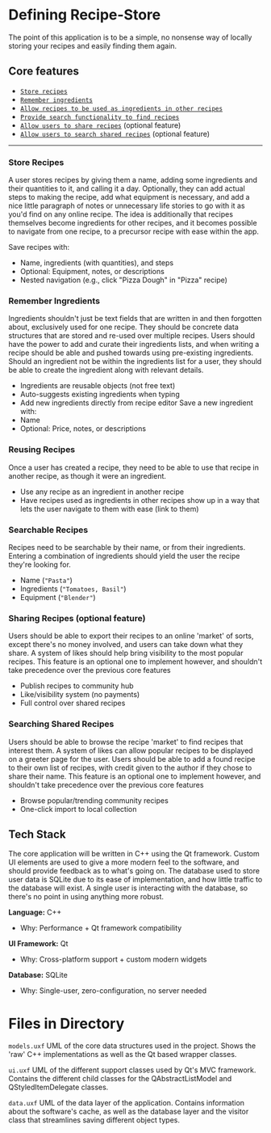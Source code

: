 # Defining Recipe-Store

The point of this application is to be a simple, no nonsense way of locally storing your recipes and easily finding them again.

## Core features

- [`Store recipes`](#recipes)
- [`Remember ingredients`](#ingredients)
- [`Allow recipes to be used as ingredients in other recipes`](#recursion)
- [`Provide search functionality to find recipes`](#search)
- [`Allow users to share recipes`](#share) (optional feature)
- [`Allow users to search shared recipes`](#share-search) (optional feature)

---

<a id="recipes"></a>
### Store Recipes

A user stores recipes by giving them a name, adding some ingredients and their quantities to it, and calling it a day. Optionally, they can add actual steps to making the recipe, add what equipment is necessary, and add a nice little paragraph of notes or unnecessary life stories to go with it as you'd find on any online recipe.
The idea is additionally that recipes themselves become ingredients for other recipes, and it becomes possible to navigate from one recipe, to a precursor recipe with ease within the app.

Save recipes with:
- Name, ingredients (with quantities), and steps  
- Optional: Equipment, notes, or descriptions  
- Nested navigation (e.g., click "Pizza Dough" in "Pizza" recipe)

<a id="ingredients"></a>
### Remember Ingredients

Ingredients shouldn't just be text fields that are written in and then forgotten about, exclusively used for one recipe. They should be concrete data structures that are stored and re-used over multiple recipes. Users should have the power to add and curate their ingredients lists, and when writing a recipe should be able and pushed towards using pre-existing ingredients. Should an ingredient not be within the ingredients list for a user, they should be able to create the ingredient along with relevant details.

- Ingredients are reusable objects (not free text)  
- Auto-suggests existing ingredients when typing  
- Add new ingredients directly from recipe editor
Save a new ingredient with:
- Name
- Optional: Price, notes, or descriptions

<a id="recursion"></a>
### Reusing Recipes

Once a user has created a recipe, they need to be able to use that recipe in another recipe, as though it were an ingredient.
- Use any recipe as an ingredient in another recipe  
- Have recipes used as ingredients in other recipes show up in a way that lets the user navigate to them with ease (link to them)

<a id="search"></a>
### Searchable Recipes

Recipes need to be searchable by their name, or from their ingredients. Entering a combination of ingredients should yield the user the recipe they're looking for.
- Name (`"Pasta"`)  
- Ingredients (`"Tomatoes, Basil"`)  
- Equipment (`"Blender"`)

<a id="share"></a>
### Sharing Recipes (optional feature)

Users should be able to export their recipes to an online 'market' of sorts, except there's no money involved, and users can take down what they share. A system of likes should help bring visibility to the most popular recipes.
This feature is an optional one to implement however, and shouldn't take precedence over the previous core features
- Publish recipes to community hub  
- Like/visibility system (no payments)  
- Full control over shared recipes

<a id="share-search"></a>
### Searching Shared Recipes

Users should be able to browse the recipe 'market' to find recipes that interest them. A system of likes can allow popular recipes to be displayed on a greeter page for the user. Users should be able to add a found recipe to their own list of recipes, with credit given to the author if they chose to share their name.
This feature is an optional one to implement however, and shouldn't take precedence over the previous core features
- Browse popular/trending community recipes  
- One-click import to local collection

## Tech Stack

The core application will be written in C++ using the Qt framework. Custom UI elements are used to give a more modern feel to the software, and should provide feedback as to what's going on.
The database used to store user data is SQLite due to its ease of implementation, and how little traffic to the database will exist. A single user is interacting with the database, so there's no point
in using anything more robust.

**Language:** C++  
- Why: Performance + Qt framework compatibility  

**UI Framework:** Qt  
- Why: Cross-platform support + custom modern widgets  

**Database:** SQLite  
- Why: Single-user, zero-configuration, no server needed  


# Files in Directory

```models.uxf``` UML of the core data structures used in the project. Shows the 'raw' C++ implementations as well as the Qt based wrapper classes.

```ui.uxf``` UML of the different support classes used by Qt's MVC framework. Contains the different child classes for the QAbstractListModel and QStyledItemDelegate classes.

```data.uxf``` UML of the data layer of the application. Contains information about the software's cache, as well as the database layer and the visitor class that streamlines saving different object types.

